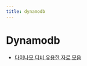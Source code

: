 ```yaml
---
title: dynamodb
---
```

# Dynamodb

- [다이나모 디비 유용한 자료 모음](/database/dynamodb/useful-reference-dynamodb.md)
